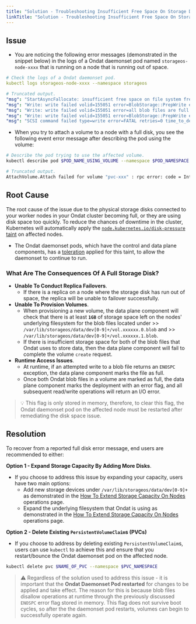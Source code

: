 ```yaml
---
title: "Solution - Troubleshooting Insufficient Free Space On Storage Disks Attached To Nodes"
linkTitle: "Solution - Troubleshooting Insufficient Free Space On Storage Disks Attached To Nodes"
---
```


## Issue

- You are noticing the following error messages (demonstrated in the snippet below) in the logs of a Ondat daemonset pod named `storageos-node-xxxx` that is running on a node that is running out of space.

```yaml
# Check the logs of a Ondat daemonset pod.
kubectl logs storageos-node-xxxx --namespace storageos

# Truncated output.
"msg": "StartAsyncFallocate: insufficient free space on file system free_space=1048305664 required_free_space=1073741824",
"msg": "Write: write failed volid=155051 error=BlobStorage::PrepWrite encountered a previous IO error preventing future IO for safety",
"msg": "Write: write failed volid=155051 error=all blob files are full - can not complete write",
"msg": "Write: write failed volid=155051 error=BlobStorage::PrepWrite encountered a previous IO error preventing future IO for safety",
"msg": "SCSI command failed type=write error=FATAL retries=0 time_to_deadline_secs=89",
```

- When you try to attach a volume to a node with a full disk, you see the following event error message after describing the pod using the volume:

```bash
# Describe the pod trying to use the affected volume.
kubectl describe pod $POD_NAME_USING_VOLUME --namespace $POD_NAMESPACE

# Truncated output.
AttachVolume.Attach failed for volume "pvc-xxx" : rpc error: code = Internal desc = internal error: rpc error: code = Internal desc = rpc error: code = Internal desc = fs: STATUS_FORBIDDEN: create failed in Notify handler error=Failed to create LUN for FsConfigVolume{volume_id=
```

## Root Cause

The root cause of the issue due to the physical storage disks connected to your worker nodes in your Ondat cluster becoming full, or they are using disk space too quickly. To reduce the chances of downtime in the cluster, Kubernetes will automatically apply the [`node.kubernetes.io/disk-pressure` taint](https://kubernetes.io/docs/concepts/scheduling-eviction/taint-and-toleration/#taint-based-evictions) on affected nodes.

- The Ondat daemonset pods, which have the control and data plane components, has a [toleration](https://kubernetes.io/docs/concepts/scheduling-eviction/taint-and-toleration/) applied for this taint, to allow the daemonset to continue to run.

### What Are The Consequences Of A Full Storage Disk?

- **Unable To Conduct Replica Failovers**.
  - If there is a replica on a node where the storage disk has run out of space, the replica will be unable to failover successfully.
- **Unable To Provision Volumes**.
  - When provisioning a new volume, the data plane component will check that there is at least **`1GB`** of storage space left on the nodes' underlying filesystem for the blob files located under >> `/var/lib/storageos/data/dev[0-9]+/vol.xxxxxx.0.blob` and >> `/var/lib/storageos/data/dev[0-9]+/vol.xxxxxx.1.blob`.
  - If there is insufficient storage space for both of the blob files that Ondat uses to store data, then the data plane component will fail to complete the volume `create` request.
- **Runtime Access Issues**.
  - At runtime, if an attempted write to a blob file returns an `ENOSPC` exception, the data plane component marks the file as full.
  - Once both Ondat blob files in a volume are marked as full, the data plane component marks the deployment with an error flag, and all subsequent read/write operations will return an I/O error.

> 💡 This flag is only stored in memory, therefore, to clear this flag, the Ondat daemonset pod on the affected node must be restarted after remediating the disk space issue.

## Resolution

To recover from a reported full disk error message, end users are recommended to either:

**Option 1 - Expand Storage Capacity By Adding More Disks**.
 - If you choose to address this issue by expanding your capacity, users have two main options:
   - Add new storage devices under `/var/lib/storageos/data/dev[0-9]+` as demonstrated in the [How To Extend Storage Capacity On Nodes](https://docs.ondat.io/docs/operations/managing-host-storage/) operations page.
   - Expand the underlying filesystem that Ondat is using as demonstrated in the [How To Extend Storage Capacity On Nodes](https://docs.ondat.io/docs/operations/managing-host-storage/) operations page.

**Option 2 - Delete Existing `PersistentVolumeClaim`s (PVCs)**
 - If you choose to address by deleting existing `PersistentVolumeClaim`s, users can use `kubectl` to achieve this and ensure that you restart/bounce the Ondat daemonset pod on the affected node.

```bash
kubectl delete pvc $NAME_OF_PVC --namespace $PVC_NAMESPACE
```

> ⚠️ Regardless of the solution used to address this issue - it is important that the **Ondat Daemonset Pod restarted** for changes to be applied and take effect. The reason for this is because blob files disallow operations at runtime through the previously discussed `ENOSPC` error flag stored in memory. This flag does not survive boot cycles, so after the the daemonset pod restarts, volumes can begin to successfully operate again.
